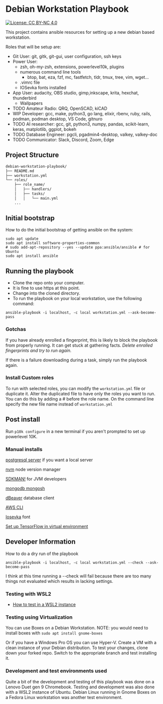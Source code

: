 # Debian Workstation Playbook

[![License: CC BY-NC 4.0](https://img.shields.io/badge/License-CC%20BY--NC%204.0-lightgrey.svg)](https://creativecommons.org/licenses/by-nc/4.0/)

This project contains ansible resources for setting up a new debian based workstation.

Roles that will be setup are:

- Git User: git, gitk, git-gui, user configuration, ssh keys
- Power User:
  - zsh, oh-my-zsh, extensions, powerlevel10k, plugins
  - numerous command line tools
    - btop, bat, eza, fzf, mc, fastfetch, tldr, tmux, tree, vim, wget...
  - .vimrc file
  - IOSevka fonts installed
- App User: audacity, OBS studio, gimp,inkscape, krita, hexchat, thunderbird
  - Wallpapers
- TODO Amateur Radio: QRQ, OpenSCAD, kiCAD
- WIP Developer: gcc, make, python3, go lang, elixir, rbenv, ruby, rails, podman, podman desktop, VS Code, gitnuro
- TODO AI researcher: gcc, git, python3, numpy, pandas, scikit-learn, keras, matplotlib, ggplot, bokeh
- TODO Database Engineer: pgcli, pgadmin4-desktop, valkey, valkey-doc
- TODO Communicator: Slack, Discord, Zoom, Edge

## Project Structure

```markdown
debian-workstation-playbook/
├── README.md
├── workstation.yml
└── roles/
    ├── role_name/
    │   ├── handlers/
    │   ├── tasks/
    │   │   └── main.yml
    ...
```

## Initial bootstrap

How to do the initial bootstrap of getting ansible on the system:

```shell
sudo apt update
sudo apt install software-properties-common
# sudo add-apt-repository --yes --update ppa:ansible/ansible # for Ubuntu 
sudo apt install ansible
```

## Running the playbook

- Clone the repo onto your computer.
- It is fine to use https at this point.
- Change into the cloned directory.
- To run the playbook on your local workstation, use the following command:

```shell
ansible-playbook -i localhost, -c local workstation.yml --ask-become-pass
```

### Gotchas

If you have already enrolled a fingerprint,
this is likely to block the playbook from properly running.
It can get stuck at gathering facts.
_Delete enrolled fingerprints and try to run again._

If there is a failure downloading during a task, simply run the playbook again.

### Install Custom roles

To run with selected roles, you can modify the `workstation.yml` file or duplicate it.
Alter the duplicated file to have only the roles you want to run.
You can do this by adding a \# before the role name.
On the command line specify the new file name instead of `workstation.yml`

## Post install

Run `p10k configure` in a new terminal if you aren't prompted to set up powerlevel 10K.

### Manual installs

[postgresql server](https://www.postgresql.org/download/linux/debian/) if you want a local server

[nvm](https://github.com/nvm-sh/nvm) node version manager

[SDKMAN!](sdkman.io/install) for JVM developers

[mongodb mongosh](https://www.mongodb.com/docs/manual/tutorial/install-mongodb-on-debian/)

[dBeaver]( https://dbeaver.io/download/) database client

[AWS CLI]( https://docs.aws.amazon.com/cli/latest/userguide/getting-started-install.html)

[Iosevka](https://github.com/be5invis/Iosevka) font

[Set up TensorFlow in virtual environment](https://www.tensorflow.org/install/pip)

## Developer Information

How to do a dry run of the playbook

```shell
ansible-playbook -i localhost, -c local workstation.yml --check --ask-become-pass
```

I think at this time running a --check will fail because there are too many things not evaluated which results in lacking settings.

### Testing with WSL2

- [How to test in a WSL2 instance](wsl2-testing.md)

### Testing using Virtualization

You can use Boxes on a Debian Workstation.
NOTE: you would need to install boxes with `sudo apt install gnome-boxes`

Or if you have a Windows Pro OS you can use Hyper-V.
Create a VM with a clean instance of your Debian distribution.
To test your changes, clone down your forked repo.
Switch to the appropriate branch and test installing it.

### Development and test environments used

Quite a bit of the development and testing of this playbook was done on a Lenovo Duet gen 9 Chromebook.
Testing and development was also done with a WSL2 instance of Ubuntu.
Debian Linux running in Gnome Boxes on a Fedora Linux workstation was another test environment.
